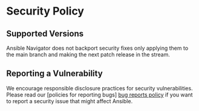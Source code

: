 # Security Policy

## Supported Versions

Ansible Navigator does not backport security fixes only applying
them to the main branch and making the next patch release in the stream.

## Reporting a Vulnerability

We encourage responsible disclosure practices for security
vulnerabilities. Please read our [policies for reporting bugs]
[bug reports policy] if you want to report a security issue that might affect
Ansible.

[bug reports policy]: https://docs.ansible.com/ansible/devel/community/reporting_bugs_and_features.html#reporting-a-bug

